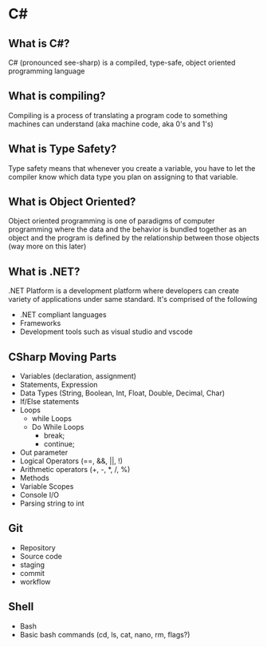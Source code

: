 # C#

## What is C#?
C# (pronounced see-sharp) is a compiled, type-safe, object oriented programming language

## What is compiling?
Compiling is a process of translating a program code to something machines can understand (aka machine code, aka 0's and 1's)

## What is Type Safety?
Type safety means that whenever you create a variable, you have to let the compiler know which data type you plan on assigning to that variable.

## What is Object Oriented?
Object oriented programming is one of paradigms of computer programming where the data and the behavior is bundled together as an object and the program is defined by the relationship between those objects (way more on this later)

## What is .NET?
.NET Platform is a development platform where developers can create variety of applications under same standard.
It's comprised of the following
- .NET compliant languages
- Frameworks
- Development tools such as visual studio and vscode


## CSharp Moving Parts
- Variables (declaration, assignment)
- Statements, Expression
- Data Types (String, Boolean, Int, Float, Double, Decimal, Char)
- If/Else statements
- Loops
    - while Loops
    - Do While Loops
        - break;
        - continue;
- Out parameter
- Logical Operators (==, &&, ||, !)
- Arithmetic operators (+, -, *, /, %)
- Methods
- Variable Scopes
- Console I/O
- Parsing string to int

## Git
- Repository
- Source code
- staging
- commit
- workflow

## Shell
- Bash
- Basic bash commands (cd, ls, cat, nano, rm, flags?)